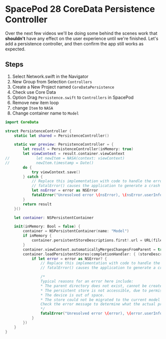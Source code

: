 # SpacePod 28 CoreData Persistence Controller

Over the next few videos we'll be doing some behind the scenes work that **shouldn't** have any effect on the user experience until we're finished. Let's add a persistence controller, and then confirm the app still works as expected.

## Steps

1. Select Network.swift in the Navigator
2. New Group from Selection `Controllers`
3. Create a New Project named `CoreDataPersistence`
4. Check use Core Data
5. Option Drag `Persistence.swift` to `Controllers` in SpacePod
6. Remove new item loop
7. change `Item` to `NASA`
8. Change container name to `Model`

```swift
import CoreData

struct PersistenceController {
    static let shared = PersistenceController()

    static var preview: PersistenceController = {
        let result = PersistenceController(inMemory: true)
        let viewContext = result.container.viewContext
//            let newItem = NASA(context: viewContext)
//            newItem.timestamp = Date()
        do {
            try viewContext.save()
        } catch {
            // Replace this implementation with code to handle the error appropriately.
            // fatalError() causes the application to generate a crash log and terminate. You should not use this function in a shipping application, although it may be useful during development.
            let nsError = error as NSError
            fatalError("Unresolved error \(nsError), \(nsError.userInfo)")
        }
        return result
    }()

    let container: NSPersistentContainer

    init(inMemory: Bool = false) {
        container = NSPersistentContainer(name: "Model")
        if inMemory {
            container.persistentStoreDescriptions.first!.url = URL(fileURLWithPath: "/dev/null")
        }
        container.viewContext.automaticallyMergesChangesFromParent = true
        container.loadPersistentStores(completionHandler: { (storeDescription, error) in
            if let error = error as NSError? {
                // Replace this implementation with code to handle the error appropriately.
                // fatalError() causes the application to generate a crash log and terminate. You should not use this function in a shipping application, although it may be useful during development.

                /*
                Typical reasons for an error here include:
                * The parent directory does not exist, cannot be created, or disallows writing.
                * The persistent store is not accessible, due to permissions or data protection when the device is locked.
                * The device is out of space.
                * The store could not be migrated to the current model version.
                Check the error message to determine what the actual problem was.
                */
                fatalError("Unresolved error \(error), \(error.userInfo)")
            }
        })
    }
}
```
